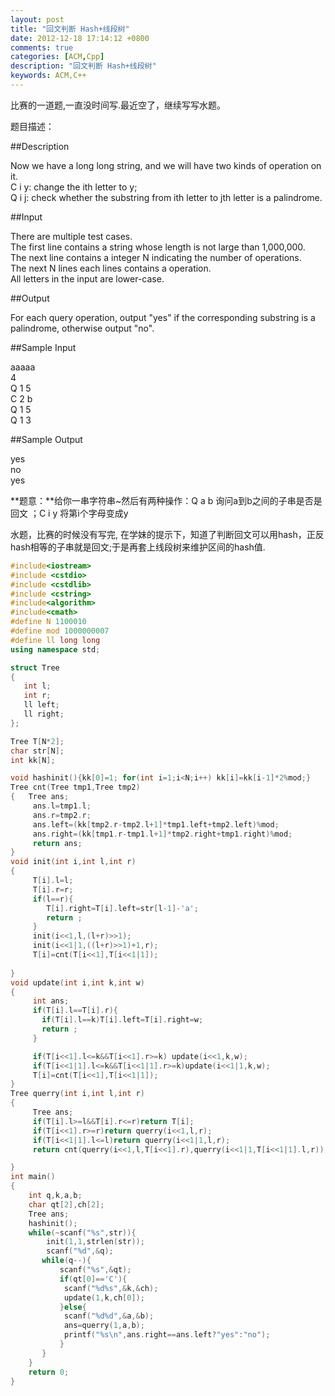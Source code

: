```yaml
---
layout: post
title: "回文判断 Hash+线段树"
date: 2012-12-18 17:14:12 +0800
comments: true
categories: [ACM,Cpp]
description: "回文判断 Hash+线段树" 
keywords: ACM,C++
---
```


比赛的一道题,一直没时间写.最近空了，继续写写水题。

题目描述：
<!--more-->

##Description  

Now we have a long long string, and we will have two kinds of operation on it.  
C i y: change the ith letter to y;  
Q i j: check whether the substring from ith letter to jth letter is a palindrome.  

##Input  

There are multiple test cases.  
The first line contains a string whose length is not large than 1,000,000.  
The next line contains a integer N indicating the number of operations.  
The next N lines each lines contains a operation.  
All letters in the input are lower-case.  

##Output  

For each query operation, output "yes" if the corresponding substring is a palindrome, otherwise output "no".

##Sample Input

aaaaa   
4  
Q 1 5   
C 2 b   
Q 1 5   
Q 1 3   

##Sample Output

yes   
no   
yes  

**题意：**给你一串字符串~然后有两种操作：Q a b 询问a到b之间的子串是否是回文 ；C i y 将第i个字母变成y

水题，比赛的时候没有写完, 
在学妹的提示下，知道了判断回文可以用hash，正反hash相等的子串就是回文;于是再套上线段树来维护区间的hash值.

```c++ 
#include<iostream>
#include <cstdio>
#include <cstdlib>
#include <cstring>
#include<algorithm>
#include<cmath>
#define N 1100010
#define mod 1000000007
#define ll long long
using namespace std;

struct Tree
{
   int l;
   int r;
   ll left;
   ll right;    
};

Tree T[N*2];
char str[N];
int kk[N];

void hashinit(){kk[0]=1; for(int i=1;i<N;i++) kk[i]=kk[i-1]*2%mod;}
Tree cnt(Tree tmp1,Tree tmp2)
{   Tree ans;
     ans.l=tmp1.l;
     ans.r=tmp2.r;    
     ans.left=(kk[tmp2.r-tmp2.l+1]*tmp1.left+tmp2.left)%mod;
     ans.right=(kk[tmp1.r-tmp1.l+1]*tmp2.right+tmp1.right)%mod;  
     return ans; 
}
void init(int i,int l,int r)
{   
     T[i].l=l;
     T[i].r=r; 
     if(l==r){
        T[i].right=T[i].left=str[l-1]-'a';
        return ;
     }
     init(i<<1,l,(l+r)>>1);
     init(i<<1|1,((l+r)>>1)+1,r);  
     T[i]=cnt(T[i<<1],T[i<<1|1]);
  
}
void update(int i,int k,int w)
{    
     int ans;
     if(T[i].l==T[i].r){                                      
       if(T[i].l==k)T[i].left=T[i].right=w;          
       return ;                                     
     }

     if(T[i<<1].l<=k&&T[i<<1].r>=k) update(i<<1,k,w);                                 
     if(T[i<<1|1].l<=k&&T[i<<1|1].r>=k)update(i<<1|1,k,w);    
     T[i]=cnt(T[i<<1],T[i<<1|1]);
}
Tree querry(int i,int l,int r)
{         
     Tree ans;
     if(T[i].l>=l&&T[i].r<=r)return T[i];                                     
     if(T[i<<1].r>=r)return querry(i<<1,l,r);                                 
     if(T[i<<1|1].l<=l)return querry(i<<1|1,l,r);                                               
     return cnt(querry(i<<1,l,T[i<<1].r),querry(i<<1|1,T[i<<1|1].l,r));

}
int main()
{
    int q,k,a,b;
    char qt[2],ch[2];
    Tree ans; 
    hashinit();
    while(~scanf("%s",str)){   
        init(1,1,strlen(str));       
        scanf("%d",&q);
       while(q--){ 
           scanf("%s",&qt);
           if(qt[0]=='C'){
            scanf("%d%s",&k,&ch);
            update(1,k,ch[0]);
           }else{
            scanf("%d%d",&a,&b);
            ans=querry(1,a,b);
            printf("%s\n",ans.right==ans.left?"yes":"no");
           }
       }
    }
    return 0;
}
```


